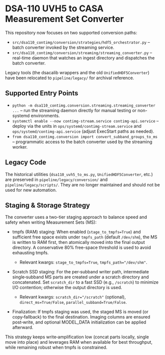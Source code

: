 # DSA-110 UVH5 to CASA Measurement Set Converter

This repository now focuses on two supported conversion paths:

- `src/dsa110_contimg/conversion/strategies/hdf5_orchestrator.py` – batch converter invoked by the streaming service.
- `src/dsa110_contimg/conversion/streaming/streaming_converter.py` – real-time daemon that watches an ingest directory and dispatches the batch converter.

Legacy tools (the dsacalib wrappers and the old `UnifiedHDF5Converter`) have been relocated to `pipeline/legacy/` for archival reference.

## Supported Entry Points

- `python -m dsa110_contimg.conversion.streaming.streaming_converter ...` – run the streaming daemon directly for manual testing or non-systemd environments.
- `systemctl enable --now contimg-stream.service contimg-api.service` – deploy via the units in `ops/systemd/contimg-stream.service` and `ops/systemd/contimg-api.service` (adjust ExecStart paths as needed).
- `from dsa110_contimg.conversion import convert_subband_groups_to_ms` – programmatic access to the batch converter used by the streaming worker.

## Legacy Code

The historical utilities (`dsa110_uvh5_to_ms.py`, `UnifiedHDF5Converter`, etc.) are preserved in `pipeline/legacy/conversion/` and `pipeline/legacy/scripts/`. They are no longer maintained and should not be used for new automation.

## Staging & Storage Strategy

The converter uses a two-tier staging approach to balance speed and safety when writing Measurement Sets (MS):

- tmpfs (RAM) staging: When enabled (`stage_to_tmpfs=True`) and sufficient free space exists under `tmpfs_path` (default `/dev/shm`), the MS is written to RAM first, then atomically moved into the final output directory. A conservative 80% free-space threshold is used to avoid exhausting tmpfs.
  - Relevant kwargs: `stage_to_tmpfs=True`, `tmpfs_path="/dev/shm"`.

- Scratch SSD staging: For the per‑subband writer path, intermediate single‑subband MS parts are created under a scratch directory and concatenated. Set `scratch_dir` to a fast SSD (e.g., `/scratch`) to minimize I/O contention; otherwise the output directory is used.
  - Relevant kwargs: `scratch_dir="/scratch"` (optional), `direct_ms=True/False`, `parallel_subband=True/False`.

- Finalization: If tmpfs staging was used, the staged MS is moved (or copy‑fallback) to the final destination. Imaging columns are ensured post‑write, and optional MODEL_DATA initialization can be applied afterward.

This strategy keeps write‑amplification low (concat parts locally, single move into place) and leverages RAM when available for best throughput, while remaining robust when tmpfs is constrained.
